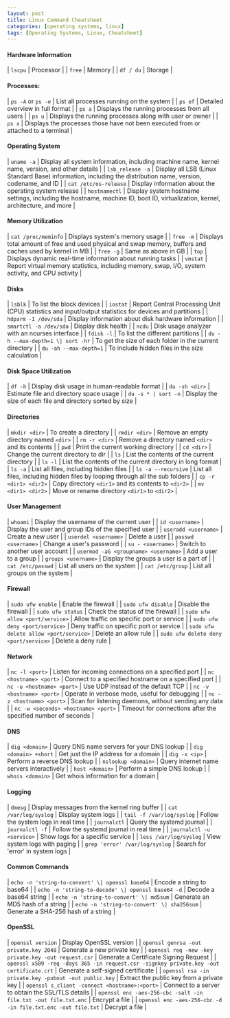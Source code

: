 ```yaml
---
layout: post
title: Linux Command Cheatsheet
categories: [operating systems, linux]
tags: [Operating Systems, Linux, Cheatsheet]
---
```



#### Hardware Information

| `lscpu` | Processor | 
| `free` | Memory | 
| `df / du` | Storage | 


#### Processes:

| `ps -A` or `ps -e` | List all processes running on the system |
| `ps ef` | Detailed overview in  full format | 
| `ps a` | Displays the running processes from all users | 
| `ps u` | Displays the running processes along with user or owner  | 
| `ps x` | Displays the processes those have not been executed from or attached to a terminal | 


#### Operating System

| `uname -a` | Display all system information, including machine name, kernel name, version, and other details |
| `lsb_release -a` | Display all LSB (Linux Standard Base) information, including the distribution name, version, codename, and ID |
| `cat /etc/os-release` | Display information about the operating system release |
| `hostnamectl` | Display system hostname settings, including the hostname, machine ID, boot ID, virtualization, kernel, architecture, and more |


#### Memory Utilization

| `cat /proc/meminfo` | Displays system's memory usage | 
| `free -m` | Displays total amount of free and used physical and swap memory, buffers and caches used by kernel in MB | 
| `free -g` | Same as above in GB | 
| `top` | Displays dynamic real-time information about running tasks | 
| `vmstat` | Report virtual memory statistics, including memory, swap, I/O, system activity, and CPU activity |


#### Disks

| `lsblk` | To list the block devices | 
| `iostat` | Report Central Processing Unit (CPU) statistics and input/output statistics for devices and partitions |
| `hdparm -I /dev/sda` | Display information about disk hardware information |
| `smartctl -a /dev/sda` | Display disk health |
| `ncdu` | Disk usage analyzer with an ncurses interface |
| `fdisk -l` | To list the different partitions |
| `du -h --max-depth=1 \| sort -hr`  | To get the size of each folder in the current directory | 
| `du -ah --max-depth=1` | To include hidden files in the size calculation | 

#### Disk Space Utilization

| `df -h` | Display disk usage in human-readable format |
| `du -sh <dir>` | Estimate file and directory space usage |
| `du -s * | sort -n` | Display the size of each file and directory sorted by size |

#### Directories

| `mkdir <dir>` | To create a directory | 
| `rmdir <dir>` | Remove an empty directory named `<dir>` |
| `rm -r <dir>` | Remove a directory named `<dir>` and its contents |
| `pwd` | Print the current working directory |
| `cd <dir>` | Change the current directory to dir |
| `ls` | List the contents of the current directory |
| `ls -l` | List the contents of the current directory in long format |
| `ls -a` | List all files, including hidden files |
| `ls -a --recursive` | List all files, including hidden files by looping through all the sub folders |
| `cp -r <dir1> <dir2>` | Copy directory `<dir1>` and its contents to `<dir2>` |
| `mv <dir1> <dir2>` | Move or rename directory `<dir1>` to `<dir2>` | 

#### User Management

| `whoami` | Display the username of the current user |
| `id <username>` | Display the user and group IDs of the specified user |
| `useradd <username>` | Create a new user |
| `userdel <username>` | Delete a user |
| `passwd <username>` | Change a user's password |
| `su - <username>` | Switch to another user account |
| `usermod -aG <groupname> <username>` | Add a user to a group |
| `groups <username>` | Display the groups a user is a part of |
| `cat /etc/passwd` | List all users on the system |
| `cat /etc/group` | List all groups on the system |

#### Firewall

| `sudo ufw enable` | Enable the firewall |
| `sudo ufw disable` | Disable the firewall |
| `sudo ufw status` | Check the status of the firewall |
| `sudo ufw allow <port/service>` | Allow traffic on specific port or service |
| `sudo ufw deny <port/service>` | Deny traffic on specific port or service |
| `sudo ufw delete allow <port/service>` | Delete an allow rule |
| `sudo ufw delete deny <port/service>` | Delete a deny rule |


#### Network 

| `nc -l <port>` | Listen for incoming connections on a specified port |
| `nc <hostname> <port>` | Connect to a specified hostname on a specified port |
| `nc -u <hostname> <port>` | Use UDP instead of the default TCP |
| `nc -v <hostname> <port>` | Operate in verbose mode, useful for debugging |
| `nc -z <hostname> <port>` | Scan for listening daemons, without sending any data |
| `nc -w <seconds> <hostname> <port>` | Timeout for connections after the specified number of seconds |

#### DNS

| `dig <domain>` | Query DNS name servers for your DNS lookup |
| `dig <domain> +short` | Get just the IP address for a domain |
| `dig -x <ip>` | Perform a reverse DNS lookup |
| `nslookup <domain>` | Query internet name servers interactively |
| `host <domain>` | Perform a simple DNS lookup |
| `whois <domain>` | Get whois information for a domain |


#### Logging

| `dmesg` | Display messages from the kernel ring buffer |
| `cat /var/log/syslog` | Display system logs |
| `tail -f /var/log/syslog` | Follow the system logs in real time |
| `journalctl` | Query the systemd journal |
| `journalctl -f` | Follow the systemd journal in real time |
| `journalctl -u <service>` | Show logs for a specific service |
| `less /var/log/syslog` | View system logs with paging |
| `grep 'error' /var/log/syslog` | Search for 'error' in system logs |

#### Common Commands

| `echo -n 'string-to-convert' \| openssl base64` | Encode a string to base64 |
| `echo -n 'string-to-decode' \| openssl base64 -d` | Decode a base64 string |
| `echo -n 'string-to-convert' \| md5sum` | Generate an MD5 hash of a string |
| `echo -n 'string-to-convert' \| sha256sum` | Generate a SHA-256 hash of a string |

#### OpenSSL

| `openssl version` | Display OpenSSL version |
| `openssl genrsa -out private.key 2048` | Generate a new private key |
| `openssl req -new -key private.key -out request.csr` | Generate a Certificate Signing Request |
| `openssl x509 -req -days 365 -in request.csr -signkey private.key -out certificate.crt` | Generate a self-signed certificate |
| `openssl rsa -in private.key -pubout -out public.key` | Extract the public key from a private key |
| `openssl s_client -connect <hostname>:<port>` | Connect to a server to obtain the SSL/TLS details |
| `openssl enc -aes-256-cbc -salt -in file.txt -out file.txt.enc` | Encrypt a file |
| `openssl enc -aes-256-cbc -d -in file.txt.enc -out file.txt` | Decrypt a file |
